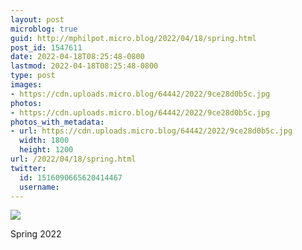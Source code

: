 ```yaml
---
layout: post
microblog: true
guid: http://mphilpot.micro.blog/2022/04/18/spring.html
post_id: 1547611
date: 2022-04-18T08:25:48-0800
lastmod: 2022-04-18T08:25:48-0800
type: post
images:
- https://cdn.uploads.micro.blog/64442/2022/9ce28d0b5c.jpg
photos:
- https://cdn.uploads.micro.blog/64442/2022/9ce28d0b5c.jpg
photos_with_metadata:
- url: https://cdn.uploads.micro.blog/64442/2022/9ce28d0b5c.jpg
  width: 1800
  height: 1200
url: /2022/04/18/spring.html
twitter:
  id: 1516090665620414467
  username: 
---
```

![](https://micro.markphilpot.com/uploads/2022/9ce28d0b5c.jpg)

Spring 2022

